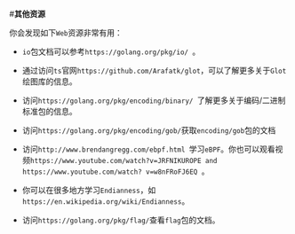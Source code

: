#**其他资源**

你会发现如下`Web`资源非常有用：

+ `io`包文档可以参考`https://golang.org/pkg/io/ `。

* 通过访问`ts`官网`https://github.com/Arafatk/glot`，可以了解更多关于`Glot`绘图库的信息。

* 访问`https://golang.org/pkg/encoding/binary/ `了解更多关于编码/二进制标准包的信息。

* 访问`https://golang.org/pkg/encoding/gob/`获取`encoding/gob`包的文档

* 访问`http://www.brendangregg.com/ebpf.html `学习`eBPF`。你也可以观看视频`https://www.youtube.com/watch?v=JRFNIKUROPE and https://www.youtube.com/watch?
  v=w8nFRoFJ6EQ `。

* 你可以在很多地方学习`Endianness`，如`https://en.wikipedia.org/wiki/Endianness`。

* 访问`https://golang.org/pkg/flag/`查看`flag`包的文档。

  